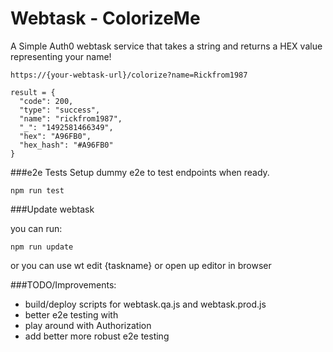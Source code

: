 # Webtask - ColorizeMe

A Simple Auth0 webtask service that takes a string and returns a HEX value representing your name!

```
https://{your-webtask-url}/colorize?name=Rickfrom1987

result = {
  "code": 200,
  "type": "success",
  "name": "rickfrom1987",
  "_": "1492581466349",
  "hex": "A96FB0",
  "hex_hash": "#A96FB0"
}
```

###e2e Tests
Setup dummy e2e to test endpoints when ready.

`npm run test`

###Update webtask

you can run:

`npm run update`

or you can use wt edit {taskname} or open up editor in browser


###TODO/Improvements:

- build/deploy scripts for webtask.qa.js and webtask.prod.js
- better e2e testing with
- play around with Authorization
- add better more robust e2e testing

